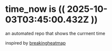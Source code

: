 # time_now is (( 2025-10-03T03:45:00.432Z ))

an automated repo that shows the currnent time

inspired by [breakingheatmap](https://github.com/breakingheatmap/breakingheatmap)
